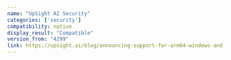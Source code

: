 ```yaml
---
name: "UpSight AI Security"
categories: ['security']
compatibility: native
display_result: "Compatible"
version_from: "4299"
link: https://upsight.ai/blog/announcing-support-for-arm64-windows-and-copilot-ai-pcs
---
```

